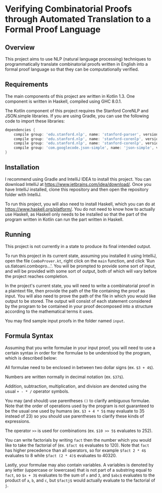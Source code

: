 # Verifying Combinatorial Proofs through Automated Translation to a Formal Proof Language

## Overview

This project aims to use NLP (natural language processing) techniques to programmatically translate combinatorial proofs written in English into a formal proof language so that they can be computationally verified.

## Requirements

The main components of this project are written in Kotlin 1.3. One component is written in Haskell, compiled using GHC 8.0.1.

The Kotlin component of this project requires the Stanford CoreNLP and JSON.simple libraries. If you are using Gradle, you can use the following code to import these libraries:
```groovy
dependencies {
    compile group: 'edu.stanford.nlp', name: 'stanford-parser', version: '3.9.2'
    compile group: 'edu.stanford.nlp', name: 'stanford-corenlp', version: '3.9.2'
    compile group: 'edu.stanford.nlp', name: 'stanford-corenlp', version: '3.9.2', classifier: 'models'
    compile group: 'com.googlecode.json-simple', name: 'json-simple', version: '1.1'
}
```

## Installation

I recommend using Gradle and IntelliJ IDEA to install this project. You can download IntelliJ at https://www.jetbrains.com/idea/download/. Once you have IntelliJ installed, clone this repository and then open the repository folder with IntelliJ.

To run this project, you will also need to install Haskell, which you can do at https://www.haskell.org/platform/. You do not need to know how to actually use Haskell, as Haskell only needs to be installed so that the part of the program written in Kotlin can run the part written in Haskell.

## Running

This project is not currently in a state to produce its final intended output. 

To run this project in its current state, assuming you installed it using IntelliJ, open the file `ComboProver.kt`, right click on the `main` function, and click 'Run us.tlatoani.combopro...'. You will be prompted to provide some sort of input, and will be provided with some sort of output, both of which will vary before the project reaches completion.

In the project's current state, you will need to write a combinatorial proof in a plaintext file, then provide the path of the file containing the proof as input. You will also need to prove the path of the file in which you would like output to be stored. The output will consist of each statement considered by the program to be contained in your proof decomposed into a structure according to the mathematical terms it uses.

You may find sample input proofs in the folder named `input`.
## Formula Syntax

Assuming that you write formulae in your input proof, you will need to use a certain syntax in order for the formulae to be understood by the program, which is described below:

All formulae need to be enclosed in between two dollar signs (ex. `$3 + 4$`).

Numbers are written normally in decimal notation (ex. `$37$`).

Addition, subtraction, multiplication, and division are denoted using the usual `+ - * /` operator symbols.

You may (and should) use parentheses `()` to clarify ambiguous formulae. Note that the order of operations used by the program is not guaranteed to be the usual one used by humans (ex. `$3 + 4 * 5$` may evaluate to 35 instead of 23) so you should use parentheses to clarify these kinds of expressions.

The operator `>>` is used for combinations (ex. `$10 >> 5$` evaluates to 252).

You can write factorials by writing `fact` then the number which you would like to take the factorial of (ex. `$fact 6$` evaluates to 120). Note that `fact` has higher precedence than all operators, so for example `$fact 2 * 4$` evaluates to 8 while `$fact (2 * 4)$` evaluates to 40320.

Lastly, your formulae may also contain variables. A variables is denoted by any letter (uppercase or lowercase) that is not part of a substring equal to `fact`, so `$x + 3$` evaluates to the sum of `x` and `3`, and `$abc$` evaluates to the product of `a`, `b`, and `c`, but `$factj$` would actually evaluate to the factorial of `j`.

